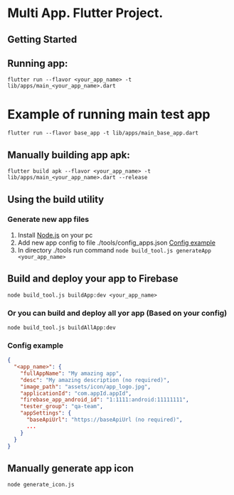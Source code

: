 # Multi App. Flutter Project.

## Getting Started

## Running app:

`flutter run --flavor <your_app_name> -t lib/apps/main_<your_app_name>.dart`

# Example of running main test app

`flutter run --flavor base_app -t lib/apps/main_base_app.dart`

## Manually building app apk:

`flutter build apk --flavor <your_app_name> -t lib/apps/main_<your_app_name>.dart --release`

## Using the build utility

### Generate new app files

1. Install [Node.js](https://nodejs.org) on your pc
2. Add new app config to file ./tools/config_apps.json [Config example](#config_example)
3. In directory ./tools run command `node build_tool.js generateApp <your_app_name>`

## Build and deploy your app to Firebase

`node build_tool.js buildApp:dev <your_app_name>`

### Or you can build and deploy all yor app (Based on your config)

`node build_tool.js buildAllApp:dev`

[//]: <> (Sometimes between changing flavors is necessary a **flutter clean** to clean our app build files.)

### <a name="config_example">Config example</a>
```json
{
  "<app_name>": {
    "fullAppName": "My amazing app",
    "desc": "My amazing description (no required)",
    "image_path": "assets/icon/app_logo.jpg",
    "applicationId": "com.appId.appId",
    "firebase_app_android_id": "1:1111:android:11111111",
    "tester_group": "qa-team",
    "appSettings": {
      "baseApiUrl": "https://baseApiUrl (no required)",
      ...
    }
  }
}
```

## Manually generate app icon
`node generate_icon.js`
